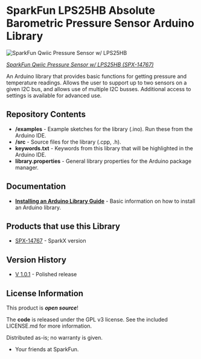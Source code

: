 SparkFun LPS25HB Absolute Barometric Pressure Sensor Arduino Library
========================================

![SparkFun Qwiic Pressure Sensor w/ LPS25HB](https://cdn.sparkfun.com//assets/parts/1/3/0/1/3/14767-Qwiic_Pressure_Sensor_-_LPS25HB-05.jpg)

[*SparkFun Qwiic Pressure Sensor w/ LPS25HB (SPX-14767)*](https://www.sparkfun.com/products/14767)

An Arduino library that provides basic functions for getting pressure and temperature readings. 
Allows the user to support up to two sensors on a given I2C bus, and allows use of multiple I2C busses.
Additional access to settings is available for advanced use.

Repository Contents
-------------------

* **/examples** - Example sketches for the library (.ino). Run these from the Arduino IDE.
* **/src** - Source files for the library (.cpp, .h).
* **keywords.txt** - Keywords from this library that will be highlighted in the Arduino IDE.
* **library.properties** - General library properties for the Arduino package manager.

Documentation
--------------

* **[Installing an Arduino Library Guide](https://learn.sparkfun.com/tutorials/installing-an-arduino-library)** - Basic information on how to install an Arduino library.

Products that use this Library 
---------------------------------

* [SPX-14767](https://www.sparkfun.com/products/14767) - SparkX version

Version History
---------------
* [V 1.0.1](https://github.com/sparkfun/SparkFun_LPS25HB_Arduino_Library/tree/V_1.0.1) - Polished release

License Information
-------------------

This product is _**open source**_!

The **code** is released under the GPL v3 license. See the included LICENSE.md for more information.

Distributed as-is; no warranty is given.

- Your friends at SparkFun.
